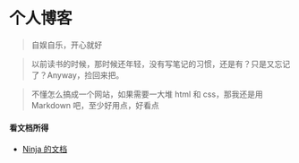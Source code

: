 # 个人博客

> 自娱自乐，开心就好

> 以前读书的时候，那时候还年轻，没有写笔记的习惯，还是有？只是又忘记了？Anyway，捡回来把。

> 不懂怎么搞成一个网站，如果需要一大堆 html 和 css，那我还是用 Markdown 吧，至少好用点，好看点



#### 看文档所得

* [Ninja 的文档](ninja/)
